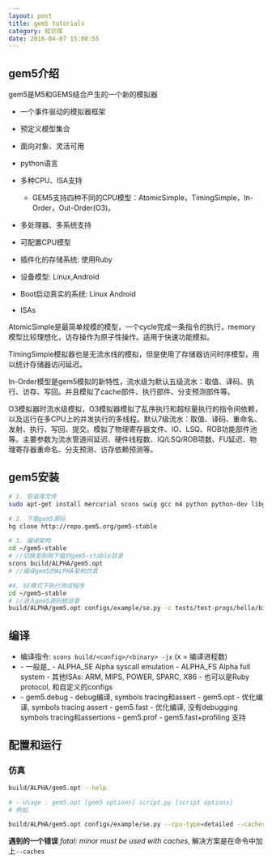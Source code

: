 ```yaml
---
layout: post
title: gem5 tutorials
category: 知识库
date: 2016-04-07 15:08:55
---
```


## gem5介绍

gem5是M5和GEMS结合产生的一个新的模拟器

* 一个事件驱动的模拟器框架
* 预定义模型集合

* 面向对象、灵活可用
* python语言
* 多种CPU、ISA支持
    *  GEM5支持四种不同的CPU模型：AtomicSimple，TimingSimple，In-Order，Out-Order(O3)。
* 多处理器、多系统支持
* 可配置CPU模型
* 插件化的存储系统: 使用Ruby
* 设备模型: Linux,Android
* Boot启动真实的系统: Linux Android
* ISAs

AtomicSimple是最简单规模的模型，一个cycle完成一条指令的执行，memory 模型比较理想化，访存操作为原子性操作。适用于快速功能模拟。

TimingSimple模拟器也是无流水线的模拟，但是使用了存储器访问时序模型，用以统计存储器访问延迟。

In-Order模型是gem5模拟的新特性，流水级为默认五级流水：取值、译码、执行、访存、写回。并且模拟了cache部件、执行部件、分支预测部件等。

O3模拟器时流水级模拟，O3模拟器模拟了乱序执行和超标量执行的指令间依赖，以及运行在多CPU上的并发执行的多线程。默认7级流水：取值、译码、重命名、发射、执行、写回、提交。模拟了物理寄存器文件、IO、LSQ、ROB功能部件池等。主要参数为流水管道间延迟、硬件线程数、IQ/LSQ/ROB项数、FU延迟、物理寄存器重命名、分支预测、访存依赖预测等。

## gem5安装


```sh
# 1. 安装库文件
sudo apt-get install mercurial scons swig gcc m4 python python-dev libgoogle-perftools-dev g++ zlib1g

# 2. 下载gem5源码
hg clone http://repo.gem5.org/gem5-stable

# 3. 编译架构
cd ~/gem5-stable
# //切换至刚刚下载的gem5-stable目录
scons build/ALPHA/gem5.opt
# //编译gem5的ALPHA架构仿真

#4. SE模式下执行测试程序
cd ~/gem5-stable
# //进入gem5源码根目录
build/ALPHA/gem5.opt configs/example/se.py -c tests/test-progs/hello/bin/alpha/linux/hello
```

## 编译

* 编译指令: `scons build/<config>/<binary> -jx` (x = 编译进程数)
* <configs>
  - 一般是<isa>_<mode>
  - ALPHA_SE Alpha syscall emulation
  - ALPHA_FS Alpha full system
  - 其他ISAs: ARM, MIPS, POWER, SPARC, X86
  - 也可以是Ruby protocol, 和自定义的configs
* <binary>
  - gem5.debug - debug编译, symbols tracing和assert
  - gem5.opt - 优化编译, symbols tracing assert
  - gem5.fast - 优化编译, 没有debugging symbols tracing和assertions
  - gem5.prof - gem5.fast+profiling 支持

## 配置和运行

<!-- TODO: Graphviz 画出流程图 -->


### 仿真

```sh
build/ALPHA/gem5.opt --help

# - Usage : gem5.opt [gem5 options] script.py [script options]
# 例如

build/ALPHA/gem5.opt configs/example/se.py --cpu-type=detailed --caches --cmd=tests/test-progs/hello/bin/alpha/linux/hello

```



**遇到的一个错误** *fatal: minor must be used with caches*, 解决方案是在命令中加上`--caches`
